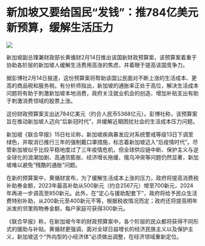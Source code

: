 # 新加坡又要给国民“发钱”：推784亿美元新预算，缓解生活压力

![](https://inews.gtimg.com/newsapp_bt/0/15666758046/1000)

新加坡副总理兼财政部长黄循财2月14日推出该国新财政预算案，该预算案着重于协助各阶层的新加坡人缓解生活费用高涨的焦虑，并着眼于提高该国竞争力。

据彭博社2月14日报道，这份预算案将帮助该国公民面对不断上涨的生活成本、更高的商品税和服务税。有分析师指出，新加坡的通胀率正处于高位，解决生活成本问题将有助于刺激新加坡本地消费，政府关注就业机会的创造、增加补贴支出有助于刺激消费领域的股票上涨。

这份财政预算案支出达784亿美元（约合人民币5368亿元）。彭博社称，该预算案旨在推动新加坡人迈向“后新冠时代”，并缓解近期困扰社会的生活成本压力问题。

新加坡《联合早报》15日社论称，新加坡疾病暴发应对系统警戒等级13日下调至绿色，并取消已推行三年的强制戴口罩措施，标志着新加坡迈入“后疫情时代”。尽管新加坡似乎比较平稳地度过了三年疫情危机，但全球供应链中断、保护主义与逆全球化的浪潮加剧、高通货膨胀、经济增长拖缓、俄乌冲突等问题仍然显著，新加坡难以避免“残酷的通胀”问题。

在新的预算案中，黄循财宣布，为了缓解生活成本上涨的压力，政府将提高消费税补助券金额，2023年最高补助从500新元（约合2567元）增至700新元，2024年再进一步调高至850新元。此外，在“定心与援助配套下”，政府将给予民众生活费特别补助，从200新元至400新元不等，根据税收情况而定；政府还将提高明年派发的邻里购物券金额，每户家庭可获得300新元。

《联合早报》称，在新加坡今年的财政预算案中，各个阶层的民众都将获得不同形式的援助与补贴。黄循财更强调，面对全球日益增长的经济民族主义以及保护主义，新加坡这个“外向型的小经济体”必须做出调整，在经济领域重新定位。

